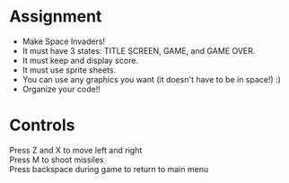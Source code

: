 # Assignment
- Make Space Invaders!
- It must have 3 states: TITLE SCREEN, GAME, and GAME OVER.
- It must keep and display score.
- It must use sprite sheets.
- You can use any graphics you want (it doesn't have to be in space!) :)
- Organize your code!!

# Controls
Press Z and X to move left and right  
Press M to shoot missiles  
Press backspace during game to return to main menu